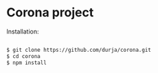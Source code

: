# Corona project 


Installation: 


```bash

$ git clone https://github.com/durja/corona.git
$ cd corona
$ npm install 

```